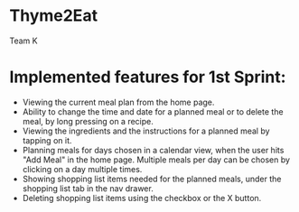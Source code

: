 # Thyme2Eat
Team K

# Implemented features for 1st Sprint:
- Viewing the current meal plan from the home page.
- Ability to change the time and date for a planned meal or to delete the meal, by long pressing on a recipe.
- Viewing the ingredients and the instructions for a planned meal by tapping on it.
- Planning meals for days chosen in a calendar view, when the user hits "Add Meal" in the home page. Multiple meals per day can be chosen by clicking on a day multiple times.
- Showing shopping list items needed for the planned meals, under the shopping list tab in the nav drawer.
- Deleting shopping list items using the checkbox or the X button.
